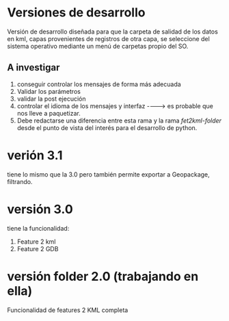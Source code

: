 # Versiones de desarrollo
Versión de desarrollo diseñada para que la carpeta de salidad de los datos en kml, capas provenientes de registros de otra capa, se seleccione del sistema operativo
mediante un menú de carpetas propio del SO.

## A investigar
1. conseguir controlar los mensajes de forma más adecuada
2. Validar los parámetros
3. validar la post ejecución
4. controlar el idioma de los mensajes y interfaz ----> es probable que nos lleve a paquetizar.
5. Debe redactarse una diferencia entre esta rama y la rama *fet2kml-folder* desde el punto de vista del interés para el desarrollo de python.

# verión 3.1
tiene lo mismo que la 3.0 pero también permite exportar a Geopackage, filtrando.

# versión 3.0
tiene la funcionalidad:

1. Feature 2 kml
2. Feature 2 GDB 

# versión folder 2.0 (trabajando en ella)

Funcionalidad de features 2 KML completa